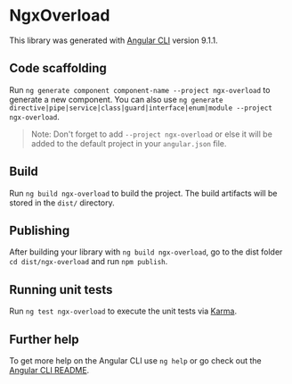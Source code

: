 # NgxOverload

This library was generated with [Angular CLI](https://github.com/angular/angular-cli) version 9.1.1.

## Code scaffolding

Run `ng generate component component-name --project ngx-overload` to generate a new component. You can also use `ng generate directive|pipe|service|class|guard|interface|enum|module --project ngx-overload`.
> Note: Don't forget to add `--project ngx-overload` or else it will be added to the default project in your `angular.json` file. 

## Build

Run `ng build ngx-overload` to build the project. The build artifacts will be stored in the `dist/` directory.

## Publishing

After building your library with `ng build ngx-overload`, go to the dist folder `cd dist/ngx-overload` and run `npm publish`.

## Running unit tests

Run `ng test ngx-overload` to execute the unit tests via [Karma](https://karma-runner.github.io).

## Further help

To get more help on the Angular CLI use `ng help` or go check out the [Angular CLI README](https://github.com/angular/angular-cli/blob/master/README.md).

